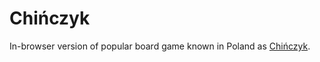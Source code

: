 Chińczyk
========

In-browser version of popular board game known in Poland as [Chińczyk](https://pl.wikipedia.org/wiki/Chi%C5%84czyk_(gra_planszowa)).
